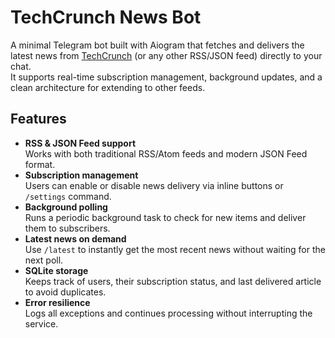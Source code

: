 # TechCrunch News Bot

A minimal Telegram bot built with Aiogram that fetches and delivers the latest news from [TechCrunch](https://techcrunch.com/) (or any other RSS/JSON feed) directly to your chat.  
It supports real-time subscription management, background updates, and a clean architecture for extending to other feeds.

## Features

- **RSS & JSON Feed support**  
  Works with both traditional RSS/Atom feeds and modern JSON Feed format.
- **Subscription management**  
  Users can enable or disable news delivery via inline buttons or `/settings` command.
- **Background polling**  
  Runs a periodic background task to check for new items and deliver them to subscribers.
- **Latest news on demand**  
  Use `/latest` to instantly get the most recent news without waiting for the next poll.
- **SQLite storage**  
  Keeps track of users, their subscription status, and last delivered article to avoid duplicates.
- **Error resilience**  
  Logs all exceptions and continues processing without interrupting the service.
